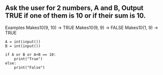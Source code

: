## Ask the user for  2 numbers, A and B, Output TRUE if one of them is 10 or if their sum is 10.

Examples
Makes10(9, 10) → TRUE
Makes10(9, 9) → FALSE
Makes10(1, 9) → TRUE

```
A = int(input())
B = int(input())

if A or B or A+B == 10:
    print("True")
else: 
    print("False")
```
